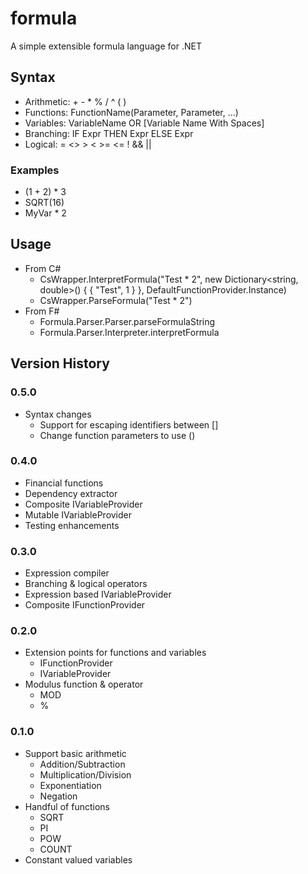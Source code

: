 # formula
A simple extensible formula language for .NET

## Syntax
- Arithmetic: + - * % / ^ ( )
- Functions: FunctionName(Parameter, Parameter, ...)
- Variables: VariableName OR [Variable Name With Spaces]
- Branching: IF Expr THEN Expr ELSE Expr
- Logical: = <> > < >= <= ! && ||

### Examples
- (1 + 2) * 3
- SQRT(16)
- MyVar * 2

## Usage
- From C#
  - CsWrapper.InterpretFormula("Test * 2", new Dictionary<string, double>() { { "Test", 1 } }, DefaultFunctionProvider.Instance)
  - CsWrapper.ParseFormula("Test * 2")
- From F#
  - Formula.Parser.Parser.parseFormulaString
  - Formula.Parser.Interpreter.interpretFormula

## Version History

### 0.5.0
- Syntax changes
  - Support for escaping identifiers between []
  - Change function parameters to use ()

### 0.4.0
- Financial functions
- Dependency extractor
- Composite IVariableProvider
- Mutable IVariableProvider
- Testing enhancements

### 0.3.0
- Expression compiler
- Branching & logical operators
- Expression based IVariableProvider
- Composite IFunctionProvider

### 0.2.0
- Extension points for functions and variables
  - IFunctionProvider
  - IVariableProvider
- Modulus function & operator
  - MOD
  - %

### 0.1.0
- Support basic arithmetic
  - Addition/Subtraction
  - Multiplication/Division
  - Exponentiation
  - Negation
- Handful of functions
  - SQRT
  - PI
  - POW
  - COUNT
- Constant valued variables
